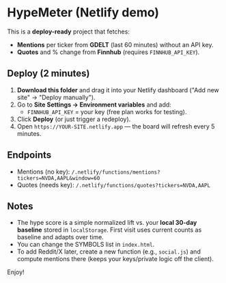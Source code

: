 # HypeMeter (Netlify demo)

This is a **deploy-ready** project that fetches:
- **Mentions** per ticker from **GDELT** (last 60 minutes) without an API key.
- **Quotes** and % change from **Finnhub** (requires `FINNHUB_API_KEY`).

## Deploy (2 minutes)

1. **Download this folder** and drag it into your Netlify dashboard ("Add new site" → "Deploy manually").  
2. Go to **Site Settings → Environment variables** and add:
   - `FINNHUB_API_KEY` = your key (free plan works for testing).
3. Click **Deploy** (or just trigger a redeploy).
4. Open `https://YOUR-SITE.netlify.app` — the board will refresh every 5 minutes.

## Endpoints
- Mentions (no key): `/.netlify/functions/mentions?tickers=NVDA,AAPL&window=60`
- Quotes (needs key): `/.netlify/functions/quotes?tickers=NVDA,AAPL`

## Notes
- The hype score is a simple normalized lift vs. your **local 30-day baseline** stored in `localStorage`. First visit uses current counts as baseline and adapts over time.
- You can change the SYMBOLS list in `index.html`.
- To add Reddit/X later, create a new function (e.g., `social.js`) and compute mentions there (keeps your keys/private logic off the client).

Enjoy!
